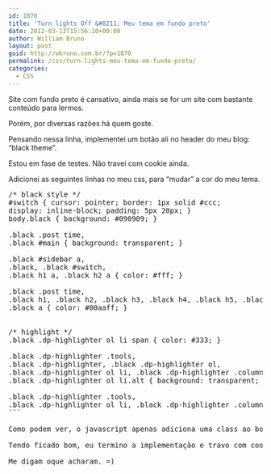 ```yaml
---
id: 1870
title: 'Turn lights Off &#8211; Meu tema em fundo preto'
date: 2012-03-13T15:56:10+00:00
author: William Bruno
layout: post
guid: http://wbruno.com.br/?p=1870
permalink: /css/turn-lights-meu-tema-em-fundo-preto/
categories:
  - CSS
---
```

Site com fundo preto é cansativo, ainda mais se for um site com bastante conteúdo para lermos.
  
Porém, por diversas razões há quem goste.

Pensando nessa linha, implementei um botão ali no header do meu blog: &#8220;black theme&#8221;.
  
Estou em fase de testes. Não travei com cookie ainda.

Adicionei as seguintes linhas no meu css, para &#8220;mudar&#8221; a cor do meu tema.
  
<!--more-->

<pre name="code" class="css:firstLine[199]">/* black style */
#switch { cursor: pointer; border: 1px solid #ccc; 
display: inline-block; padding: 5px 20px; }
body.black { background: #090909; }

.black .post time,
.black #main { background: transparent; }

.black #sidebar a,
.black, .black #switch,
.black h1 a, .black h2 a { color: #fff; }

.black .post time,
.black h1, .black h2, .black h3, .black h4, .black h5, .black h6,
.black a { color: #00aaff; }


/* highlight */
.black .dp-highlighter ol li span { color: #333; }

.black .dp-highlighter .tools,
.black .dp-highlighter, .black .dp-highlighter ol,
.black .dp-highlighter ol li, .black .dp-highlighter .columns div,
.black .dp-highlighter ol li.alt { background: transparent; }

.black .dp-highlighter .tools,
.black .dp-highlighter ol li, .black .dp-highlighter .columns div { border-color: #00aaff; }
```

Como podem ver, o javascript apenas adiciona uma class ao body e pronto. O css cuida do restante.

Tendo ficado bom, eu termino a implementação e travo com cookie a sua opção de ver meu blog _in black_.
  
Me digam oque acharam. =)